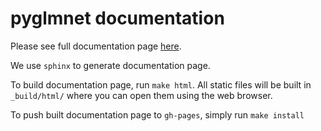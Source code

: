 # pyglmnet documentation

Please see full documentation page [here](http://glm-tools.github.io/pyglmnet/).

We use `sphinx` to generate documentation page.

To build documentation page, run `make html`. All static files will be built in
`_build/html/` where you can open them using the web browser.

To push built documentation page to `gh-pages`, simply run `make install`
